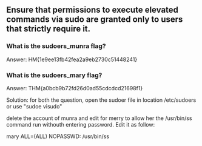 
## Ensure that permissions to execute elevated commands via sudo are granted only to users that strictly require it.

### What is the sudoers_munra flag?
Answer: HM{1e9ee13fb42fea2a9eb2730c51448241}

### What is the sudoers_mary flag?
Answer: THM{a0bcb9b72fd26d0ad55cdcdcd21698f1}

Solution: for both the question, open the sudoer file in location /etc/sudoers or use "sudoe visudo"

delete the account of munra and edit for merry to allow her the /usr/bin/ss command run withouth entering password. Edit it as follow:

mary ALL=(ALL) NOPASSWD: /usr/bin/ss

